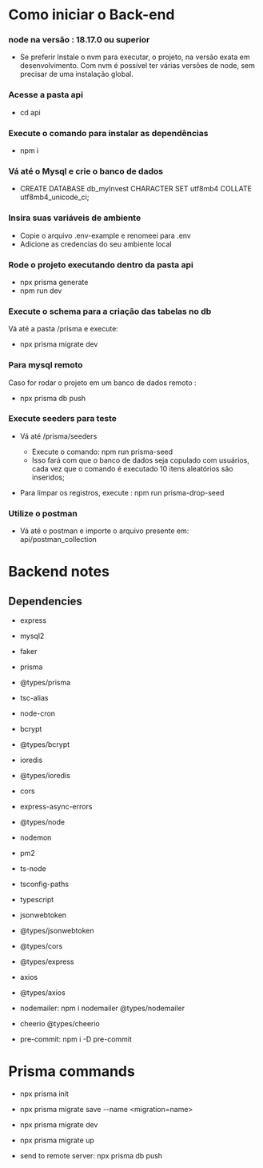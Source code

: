 # Como iniciar o Back-end

### node na versão : 18.17.0 ou superior

- Se preferir Instale o nvm para executar, o projeto, na versão exata em desenvolvimento. Com nvm é possível ter várias versões de node, sem precisar de uma instalação global.


### Acesse a pasta api
- cd api

### Execute o comando para instalar as dependências
- npm i

### Vá até o Mysql e crie o banco de dados
- CREATE DATABASE db_myInvest CHARACTER SET utf8mb4 COLLATE utf8mb4_unicode_ci;

### Insira suas variáveis de ambiente
- Copie o arquivo .env-example e renomeei para .env
 - Adicione as credencias do seu ambiente local

### Rode o projeto executando dentro da pasta api
- npx prisma generate
- npm run dev

### Execute o schema para a criação das tabelas no db
  Vá até a pasta /prisma e execute: 
  - npx prisma migrate dev

### Para mysql remoto
 Caso for rodar o projeto em um banco de dados remoto : 
 - npx prisma db push   


### Execute seeders para teste
- Vá até /prisma/seeders 
  - Execute o comando: npm run prisma-seed
  - Isso fará com que o banco de dados seja copulado com usuários, cada vez que o comando é executado 10 itens aleatórios são inseridos;

- Para limpar os registros, execute : npm run prisma-drop-seed

### Utilize o postman
- Vá até o postman e importe o arquivo presente em: api/postman_collection



# Backend notes

## Dependencies
- express
- mysql2

- faker

- prisma
- @types/prisma

- tsc-alias

- node-cron

- bcrypt
- @types/bcrypt

- ioredis
- @types/ioredis

- cors
- express-async-errors
- @types/node
- nodemon
- pm2

- ts-node
- tsconfig-paths
- typescript

- jsonwebtoken
- @types/jsonwebtoken

- @types/cors
- @types/express

- axios
- @types/axios 

- nodemailer: npm i nodemailer @types/nodemailer

- cheerio @types/cheerio

- pre-commit: npm i -D pre-commit

# Prisma commands

- npx prisma init

- npx prisma migrate save --name <migration=name>

- npx prisma migrate dev

- npx prisma migrate up 

- send to remote server: npx prisma db push
